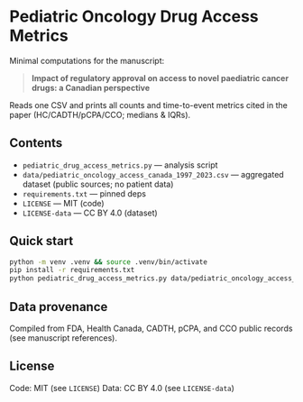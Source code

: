 # Pediatric Oncology Drug Access Metrics

Minimal computations for the manuscript:

> **Impact of regulatory approval on access to novel paediatric cancer drugs: a Canadian perspective**

Reads one CSV and prints all counts and time-to-event metrics cited in the paper (HC/CADTH/pCPA/CCO; medians & IQRs).

## Contents
- `pediatric_drug_access_metrics.py` — analysis script
- `data/pediatric_oncology_access_canada_1997_2023.csv` — aggregated dataset (public sources; no patient data)
- `requirements.txt` — pinned deps
- `LICENSE` — MIT (code)
- `LICENSE-data` — CC BY 4.0 (dataset)

## Quick start
```bash
python -m venv .venv && source .venv/bin/activate
pip install -r requirements.txt
python pediatric_drug_access_metrics.py data/pediatric_oncology_access_canada_1997_2023.csv
```

## Data provenance

Compiled from FDA, Health Canada, CADTH, pCPA, and CCO public records (see manuscript references).

## License
Code: MIT (see `LICENSE`)
Data: CC BY 4.0 (see `LICENSE-data`)